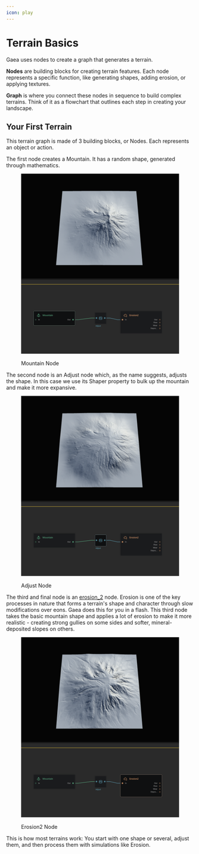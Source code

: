 ```yaml
---
icon: play
---
```


# Terrain Basics

Gaea uses nodes to create a graph that generates a terrain.

**Nodes** are building blocks for creating terrain features. Each node represents a specific function, like generating shapes, adding erosion, or applying textures.

**Graph** is where you connect these nodes in sequence to build complex terrains. Think of it as a flowchart that outlines each step in creating your landscape.

## Your First Terrain

This terrain graph is made of 3 building blocks, or Nodes. Each represents an object or action.

The first node creates a Mountain. It has a random shape, generated through mathematics.

<figure><img src="../../.gitbook/assets/Gaea_-_Untitled_02-30-40-AM.png" alt=""><figcaption><p>Mountain Node</p></figcaption></figure>

The second node is an Adjust node which, as the name suggests, adjusts the shape. In this case we use its Shaper property to bulk up the mountain and make it more expansive.

<figure><img src="../../.gitbook/assets/sbJD05BwRh.png" alt=""><figcaption><p>Adjust Node</p></figcaption></figure>

The third and final node is an [erosion\_2](../understanding-erosion/erosion_2/ "mention") node. Erosion is one of the key processes in nature that forms a terrain's shape and character through slow modifications over eons. Gaea does this for you in a flash. This third node takes the basic mountain shape and applies a lot of erosion to make it more realistic - creating strong gullies on some sides and softer, mineral-deposited slopes on others.

<figure><img src="../../.gitbook/assets/sQdSAyb7YN.png" alt=""><figcaption><p>Erosion2 Node</p></figcaption></figure>

This is how most terrains work: You start with one shape or several, adjust them, and then process them with simulations like Erosion.
